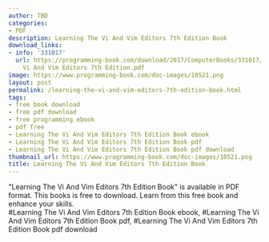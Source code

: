 ```yaml
---
author: TBD
categories:
- PDF
description: Learning The Vi And Vim Editors 7th Edition Book
download_links:
- info: '331017'
  url: https://programming-book.com/download/2017/ComputerBooks/331017/Learning The
    Vi And Vim Editors 7th Edition.pdf
image: https://www.programming-book.com/doc-images/10521.png
layout: post
permalink: /learning-the-vi-and-vim-editors-7th-edition-book.html
tags:
- free book download
- free pdf download
- free programming ebook
- pdf free
- Learning The Vi And Vim Editors 7th Edition Book ebook
- Learning The Vi And Vim Editors 7th Edition Book pdf
- Learning The Vi And Vim Editors 7th Edition Book pdf download
thumbnail_url: https://www.programming-book.com/doc-images/10521.png
title: Learning The Vi And Vim Editors 7th Edition Book
---
```


 
<div class="item-desc text-justify">
  "Learning The Vi And Vim Editors 7th Edition Book" is available in PDF format. This books is free to download. Learn from this free book and enhance your skills.
  <br>
  #Learning The Vi And Vim Editors 7th Edition Book ebook, #Learning The Vi And Vim Editors 7th Edition Book pdf, #Learning The Vi And Vim Editors 7th Edition Book pdf download
</div>